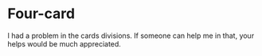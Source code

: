 # Four-card
I had a problem in the cards divisions.
If someone can help me in that, your helps would be much appreciated.

